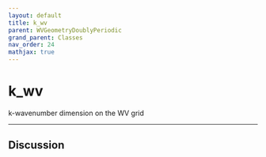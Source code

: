 ```yaml
---
layout: default
title: k_wv
parent: WVGeometryDoublyPeriodic
grand_parent: Classes
nav_order: 24
mathjax: true
---
```


#  k_wv

k-wavenumber dimension on the WV grid


---

## Discussion

  
